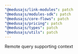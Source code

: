 ```yaml
---
"@medusajs/link-modules": patch
"@medusajs/modules-sdk": patch
"@medusajs/core-flows": patch
"@medusajs/pricing": patch
"@medusajs/types": patch
"@medusajs/utils": patch
---
```


Remote query supporting context
